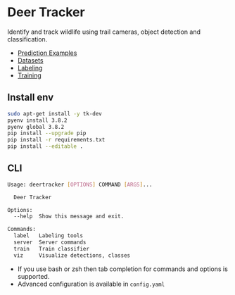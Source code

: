 # Deer Tracker

Identify and track wildlife using trail cameras, object detection and classification.

- [Prediction Examples](docs/EXAMPLES.md)
- [Datasets](docs/DATASETS.md)
- [Labeling](docs/LABELING.md)
- [Training](docs/TRAINING.md)

## Install env

```bash
sudo apt-get install -y tk-dev
pyenv install 3.8.2
pyenv global 3.8.2
pip install --upgrade pip
pip install -r requirements.txt
pip install --editable .
```

## CLI

```bash
Usage: deertracker [OPTIONS] COMMAND [ARGS]...

  Deer Tracker

Options:
  --help  Show this message and exit.

Commands:
  label   Labeling tools
  server  Server commands
  train   Train classifier
  viz     Visualize detections, classes
```

- If you use bash or zsh then tab completion for commands and options is supported.
- Advanced configuration is available in `config.yaml`
